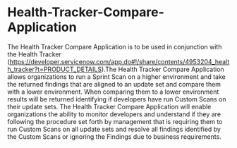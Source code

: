 # Health-Tracker-Compare-Application
The Health Tracker Compare Application is to be used in conjunction with the Health Tracker (https://developer.servicenow.com/app.do#!/share/contents/4953204_health_tracker?t=PRODUCT_DETAILS).The Health Tracker Compare Application allows organizations to run a Sprint Scan on a higher environment and take the returned findings that are aligned to an update set and compare them with a lower environment.  When comparing them to a lower environment results will be returned identifying if developers have run Custom Scans on their update sets.  The Health Tracker Compare Application will enable organizations the ability to monitor developers and understand if they are following the procedure set forth by management that is requiring them to run Custom Scans on all update sets and resolve all findings identified by the Custom Scans or ignoring the Findings due to business requirements.
